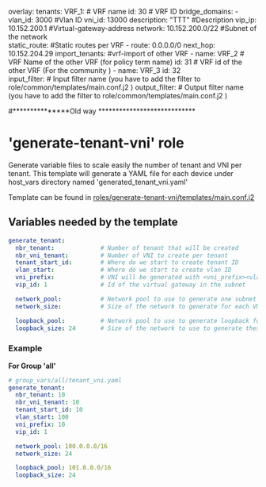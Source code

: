 overlay:
    tenants:
      VRF_1:							# VRF name
        id: 30							# VRF ID
        bridge_domains:
        - vlan_id: 3000					#Vlan ID
          vni_id: 13000
          description: "TTT"			#Description
          vip_ip: 10.152.200.1			#Virtual-gateway-address
          network: 10.152.200.0/22		#Subnet of the network       
        static_route:					#Static routes per VRF
        - route: 0.0.0.0/0
          next_hop: 10.152.204.29
        import_tenants:					#vrf-import of other VRF
        - name: VRF_2					# VRF Name of the other VRF (for policy term name)
          id: 31						# VRF id  of the other VRF (For the community )
        - name: VRF_3
          id: 32          
        input_filter:					# Input filter name (you have to add the filter to role/common/templates/main.conf.j2 )
		output_filter:					# Output filter name (you have to add the filter to role/common/templates/main.conf.j2 )



#***************Old way ****************************

# 'generate-tenant-vni' role


Generate variable files to scale easily the number of tenant and VNI per tenant.
This template will generate a YAML file for each device under host_vars directory named 'generated_tenant_vni.yaml'

Template can be found in [roles/generate-tenant-vni/templates/main.conf.j2 ](templates/main.conf.j2)

## Variables needed by the template

```yaml
generate_tenant:
  nbr_tenant:             # Number of tenant that will be created
  nbr_vni_tenant:         # Number of VNI to create per tenant
  tenant_start_id:        # Where do we start to create tenant ID
  vlan_start:             # Where do we start to create vlan ID
  vni_prefix:             # VNI will be generated with <vni_prefix><vlan_id>
  vip_id: 1               # Id of the virtual gateway in the subnet

  network_pool:           # Network pool to use to generate one subnet for each VNI
  network_size:           # Size of the network to generate for each VNI

  loopback_pool:          # Network pool to use to generate loopback for each tenant per device
  loopback_size: 24       # Size of the network to use to generate these loopback
```

### Example

**For Group 'all'**
```yaml
# group_vars/all/tenant_vni.yaml
generate_tenant:
  nbr_tenant: 10
  nbr_vni_tenant: 10
  tenant_start_id: 10
  vlan_start: 100
  vni_prefix: 10
  vip_id: 1

  network_pool: 100.0.0.0/16
  network_size: 24

  loopback_pool: 101.0.0.0/16
  loopback_size: 24

```
